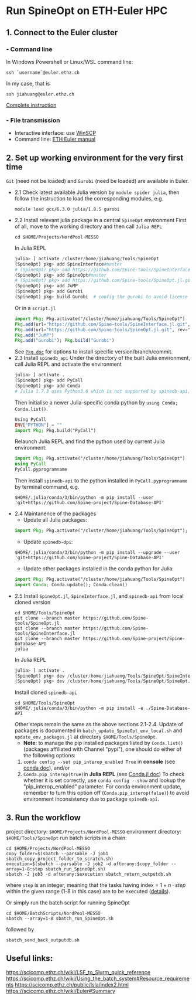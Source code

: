 # Run SpineOpt on ETH-Euler HPC
## 1. Connect to the Euler cluster
### - Command line 
In Windows Powershell or Linux/WSL command line:
```
ssh `username`@euler.ethz.ch
```
In my case, that is
```
ssh jiahuang@euler.ethz.ch
```
[Complete instruction](https://scicomp.ethz.ch/wiki/Accessing_the_clusters)
### - File transmission
- Interactive interface: use [WinSCP](https://winscp.net/eng/download.php)
- Command line: [ETH Euler manual](https://scicomp.ethz.ch/wiki/Storage_systems#File_transfer)

## 2. Set up working environment for the very first time
`Git` (need not be loaded) and `Gurobi` (need be loaded) are available in Euler.
- 2.1 Check latest available Julia version by `module spider julia`, then follow the instruction to load the corresponding modules, e.g.
    ```console
    module load gcc/6.3.0 julia/1.8.5 gurobi
    ```
- 2.2 Install relevant julia package in a central `SpineOpt` environment
First of all, move to the working directory and then call `Julia REPL`
    ```console
    cd $HOME/Projects/NordPool-MESSO
    ```
    In Julia REPL
    ```Julia
    julia> ] activate /cluster/home/jiahuang/Tools/SpineOpt
    (SpineOpt) pkg> add SpineInterface#master
    # (SpineOpt) pkg> add https://github.com/Spine-tools/SpineInterface.jl.git#commitSHA
    (SpineOpt) pkg> add SpineOpt#master
    # (SpineOpt) pkg> add https://github.com/Spine-tools/SpineOpt.jl.git#commitSHA
    (SpineOpt) pkg> add JuMP
    (SpineOpt) pkg> add Gurobi
    (SpineOpt) pkg> build Gurobi  # config the gurobi to avoid license inconsistency
    ```
    Or in a `script.jl`
    ```Julia
    import Pkg; Pkg.activate("/cluster/home/jiahuang/Tools/SpineOpt")
    Pkg.add(url="https://github.com/Spine-tools/SpineInterface.jl.git", rev="master")
    Pkg.add(url="https://github.com/Spine-tools/SpineOpt.jl.git", rev="master")
    Pkg.add("JuMP")
    Pkg.add("Gurobi"); Pkg.build("Gurobi")
    ```
    See [`Pkg doc`](https://pkgdocs.julialang.org/v1/managing-packages/) for options to install specific version/branch/commit.
- 2.3 Install `spinedb_api`
Under the directory of the built Julia environment, call Julia REPL and activate the environment
    ```Julia
    julia> ] activate .
    (SpineOpt) pkg> add PyCall
    (SpineOpt) pkg> add Conda
    # Julia 1.7.3 uses Python3.6 which is not supported by spinedb-api, so we need to config a newer python version
    ```
    Then initialise a newer Julia-specific conda python by `using Conda;   Conda.list()`.
    ```Julia
    Using PyCall
    ENV["PYTHON"] = ""
    import Pkg; Pkg.build("PyCall")
    ```
    Relaunch Julia REPL and find the python used by current Julia environment:
    ```Julia
    import Pkg; Pkg.activate("/cluster/home/jiahuang/Tools/SpineOpt")
    using PyCall
    PyCall.pyprogramname
    ```
    Then install `spinedb-api` to the python installed in `PyCall.pyprogramname` by terminal command, e.g.
    ```console
    $HOME/.julia/conda/3/bin/python -m pip install --user 'git+https://github.com/Spine-project/Spine-Database-API'
    ```
- 2.4 Maintanence of the packages
    - Update all Julia packages:
    ```Julia
    import Pkg; Pkg.activate("/cluster/home/jiahuang/Tools/SpineOpt"); Pkg.update()
    ```
    - Update `spinedb-dpi`:
    ```console
    $HOME/.julia/conda/3/bin/python -m pip install --upgrade --user 'git+https://github.com/Spine-project/Spine-Database-API'
    ```
    - Update other packages installed in the conda python for Julia:
    ```Julia
    import Pkg; Pkg.activate("/cluster/home/jiahuang/Tools/SpineOpt")
    import Conda; Conda.update(); Conda.clean()
    ```
- 2.5 Install `SpineOpt.jl`, `SpineInterface.jl`, and `spinedb-api` from local cloned version
    ```console
    cd $HOME/Tools/SpineOpt
    git clone --branch master https://github.com/Spine-tools/SpineOpt.jl
    git clone --branch master https://github.com/Spine-tools/SpineInterface.jl
    git clone --branch master https://github.com/Spine-project/Spine-Database-API
    julia
    ```
    In Julia REPL
    ```Julia
    julia> ] activate .
    (SpineOpt) pkg> dev /cluster/home/jiahuang/Tools/SpineOpt/SpineInterface.jl
    (SpineOpt) pkg> dev /cluster/home/jiahuang/Tools/SpineOpt/SpineOpt.jl
    ```
    Install cloned `spinedb-api`
    ```console
    cd $HOME/Tools/SpineOpt
    $HOME/.julia/conda/3/bin/python -m pip install -e ./Spine-Database-API
    ```
    Other steps remain the same as the above sections 2.1-2.4. Update of packages is documented in `batch_update_SpineOpt_env_local.sh` and `update_env_packages.jl` at directory `$HOME/Tools/SpineOpt`.
    * **Note**: to manage the pip installed packages listed by `Conda.list()` (packages affiliated with Channel "pypi"), one should do either of the following options:
    1. `conda config --set pip_interop_enabled True` in **console** (see [conda doc](https://docs.conda.io/projects/conda/en/latest/user-guide/configuration/pip-interoperability.html#improving-interoperability-with-pip)), and/or
    2. `Conda.pip_interop(true)`in **Julia REPL** (see [Conda.jl doc](https://github.com/JuliaPy/Conda.jl#conda-and-pip))
    To check whether it is set correctly, use `conda config --show` and lookup the "pip_interop_enabled" parameter. For conda environment update, remember to turn this option off (`Conda.pip_interop(false)`) to avoid environment inconsistency due to package `spinedb-api`.


## 3. Run the workflow
project directory: `$HOME/Projects/NordPool-MESSO`
environment directory: `$HOME/Tools/SpineOpt`
run batch scripts in a chain:
```console
cd $HOME/Projects/NordPool-MESSO
copy_folder=$(sbatch --parsable -J job1 sbatch_copy_project_folder_to_scratch.sh)
execution=$(sbatch --parsable -J job2 -d afterany:$copy_folder --array=1-8:step sbatch_run_SpineOpt.sh)
sbatch -J job3 -d afterany:$execution sbatch_return_outputdb.sh
```
where `step` is an integer, meaning that the tasks having index = $1+n \cdot step$ within the given range (1-8 in this case) are to be executed ([details](https://scicomp.ethz.ch/wiki/LSF_to_Slurm_quick_reference#Job_array)).

Or simply run the batch script for running SpineOpt
```console
cd $HOME/BatchScripts/NordPool-MESSO
sbatch --array=1-8 sbatch_run_SpineOpt.sh
```
followed by
```console
sbatch_send_back_outputdb.sh
```

## Useful links:
https://scicomp.ethz.ch/wiki/LSF_to_Slurm_quick_reference
https://scicomp.ethz.ch/wiki/Using_the_batch_system#Resource_requirements
https://scicomp.ethz.ch/public/lsla/index2.html
https://scicomp.ethz.ch/wiki/Euler#Summary
